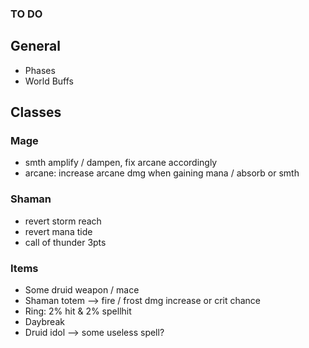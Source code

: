 ### TO DO

## General

- Phases
- World Buffs

## Classes

### Mage
- smth amplify / dampen, fix arcane accordingly
- arcane: increase arcane dmg when gaining mana / absorb or smth

### Shaman
- revert storm reach
- revert mana tide
- call of thunder 3pts

### Items

- Some druid weapon / mace
- Shaman totem --> fire / frost dmg increase or crit chance
- Ring: 2% hit & 2% spellhit
- Daybreak
- Druid idol --> some useless spell?
